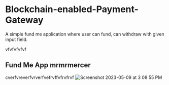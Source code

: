 
# Blockchain-enabled-Payment-Gateway

A simple fund me application where user can fund, can withdraw with given input field. 

vfvfvfvfvf
## Fund Me App  mrmrmercer
cverfvreverfvrverfvefrvffvfrvfrvf
![Screenshot 2023-05-09 at 3 08 55 PM](https://user-images.githubusercontent.com/113882904/237057991-11637bec-8406-403e-960b-f3113a05ac98.jpeg)



